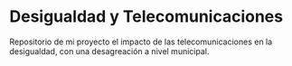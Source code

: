 # Desigualdad y Telecomunicaciones
Repositorio de mi proyecto el impacto de las telecomunicaciones en la desigualdad, con una desagreación a nivel municipal.
